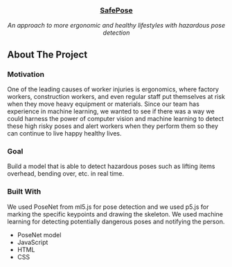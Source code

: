 <p align="center">
  <h3 align="center"><a href="http://injuryfree.space">SafePose</a></h3>

  <p align="center">
  <em>An approach to more ergonomic and healthy lifestyles with hazardous pose detection</em>
  </p>
</p>

<!-- ABOUT THE PROJECT -->
## About The Project

### Motivation
One of the leading causes of worker injuries is ergonomics, where factory workers, construction workers, and even regular staff put themselves at risk when they move heavy equipment or materials. Since our team has experience in machine learning, we wanted to see if there was a way we could harness the power of computer vision and machine learning to detect these high risky poses and alert workers when they perform them so they can continue to live happy healthy lives.

### Goal
Build a model that is able to detect hazardous poses such as lifting items overhead, bending over, etc. in real time.

### Built With
We used PoseNet from ml5.js for pose detection and we used p5.js for marking the specific keypoints and drawing the skeleton. We used machine learning for detecting potentially dangerous poses and notifying the person.
* PoseNet model
* JavaScript
* HTML
* CSS  

